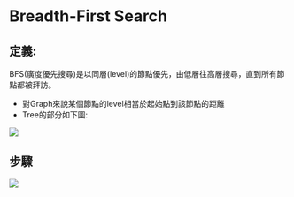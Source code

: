 # Breadth-First Search

## 定義:

BFS(廣度優先搜尋)是以同層(level)的節點優先，由低層往高層搜尋，直到所有節點都被拜訪。

- 對Graph來說某個節點的level相當於起始點到該節點的距離
- Tree的部分如下圖:

![](https://i.imgur.com/BMd1yaz.png)

## 步驟

![](https://i.imgur.com/1xkkRtI.png)
